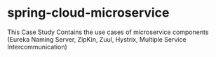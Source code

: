 # spring-cloud-microservice
This Case Study Contains the use cases of microservice components (Eureka Naming Server, ZipKin, Zuul, Hystrix, Multiple Service Intercommunication)
